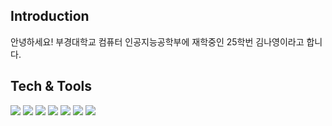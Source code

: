 ## Introduction
안녕하세요! 부경대학교 컴퓨터 인공지능공학부에 재학중인 25학번 김나영이라고 합니다. 

## Tech & Tools
<div align="left">
<img src="https://img.shields.io/badge/Unity-000000?style=for-the-badge&logo=Unity&logoColor=white"/>
<img src="https://img.shields.io/badge/C Sharp-239120?style=for-the-badge&logo=csharp&logoColor=white"/>
<img src="https://img.shields.io/badge/C-00599C?style=for-the-badge&logo=c&logoColor=white"/>
<img src="https://img.shields.io/badge/Notion-000000?style=for-the-badge&logo=Notion&logoColor=white"/>
<img src="https://img.shields.io/badge/Discord-5865F2?style=for-the-badge&logo=Discord&logoColor=white"/>
<img src="https://img.shields.io/badge/Canva-00C4CC?style=for-the-badge&logo=Canva&logoColor=white"/>
<img src="https://img.shields.io/badge/Git-F05032?style=for-the-badge&logo=Git&logoColor=white"/>

</div>
